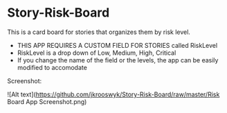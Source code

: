 Story-Risk-Board
================

This is a card board for stories that organizes them by risk level.

- THIS APP REQUIRES A CUSTOM FIELD FOR STORIES called RiskLevel
- RiskLevel is a drop down of Low, Medium, High, Critical
- If you change the name of the field or the levels, the app can be easily modified to accomodate

Screenshot:<P>
![Alt text](https://github.com/jkrooswyk/Story-Risk-Board/raw/master/Risk Board App Screenshot.png)

